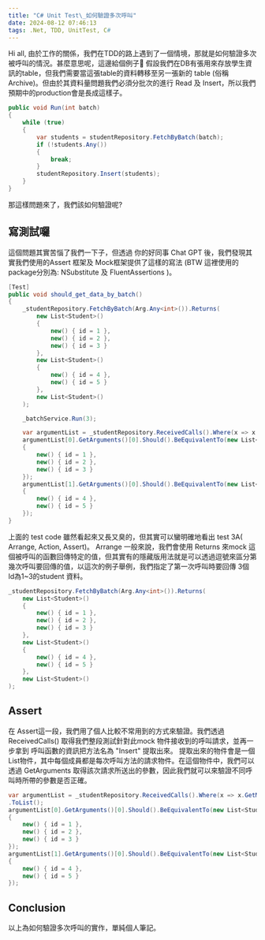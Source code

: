 ```yaml
---
title: "C# Unit Test\_如何驗證多次呼叫"
date: 2024-08-12 07:46:13
tags: .Net, TDD, UnitTest, C#
---
```

Hi all, 由於工作的關係，我們在TDD的路上遇到了一個情境，那就是如何驗證多次被呼叫的情況。甚麼意思呢，這邊給個例子🌰
假設我們在DB有張用來存放學生資訊的table，但我們需要當這張table的資料轉移至另一張新的 table (俗稱 Archive)。但由於其資料量問題我們必須分批次的進行 Read 及 Insert，所以我們預期中的production會是長成這樣子。
```csharp
public void Run(int batch)
{
    while (true)
    {
        var students = studentRepository.FetchByBatch(batch);
        if (!students.Any())
        {
            break;
        }
        studentRepository.Insert(students);
    }
}
```
那這樣問題來了，我們該如何驗證呢?

## 寫測試囉
這個問題其實苦惱了我們一下子，但透過 你的好同事 Chat GPT 後，我們發現其實我們使用的Assert 框架及 Mock框架提供了這樣的寫法 (BTW 這裡使用的 package分別為: NSubstitute 及 FluentAssertions )。
```csharp
[Test]
public void should_get_data_by_batch()
{
    _studentRepository.FetchByBatch(Arg.Any<int>()).Returns(
        new List<Student>()
        {
            new() { id = 1 },
            new() { id = 2 },
            new() { id = 3 }
        },
        new List<Student>()
        {
            new() { id = 4 },
            new() { id = 5 }
        },
        new List<Student>()
    );

    _batchService.Run(3);

    var argumentList = _studentRepository.ReceivedCalls().Where(x => x.GetMethodInfo().Name == "Insert").ToList();
    argumentList[0].GetArguments()[0].Should().BeEquivalentTo(new List<Student>()
    {
        new() { id = 1 },
        new() { id = 2 },
        new() { id = 3 }
    });
    argumentList[1].GetArguments()[0].Should().BeEquivalentTo(new List<Student>()
    {
        new() { id = 4 },
        new() { id = 5 }
    });
}
```

上面的 test code 雖然看起來又長又臭的，但其實可以蠻明確地看出 test 3A( Arrange, Action, Assert)。
Arrange
一般來說，我們會使用 Returns 來mock 這個被呼叫的函數回傳特定的值，但其實有的隱藏版用法就是可以透過逗號來區分第幾次呼叫要回傳的值，以這次的例子舉例，我們指定了第一次呼叫時要回傳 3個 Id為1~3的student 資料。

```csharp
_studentRepository.FetchByBatch(Arg.Any<int>()).Returns(
    new List<Student>()
    {
        new() { id = 1 },
        new() { id = 2 },
        new() { id = 3 }
    },
    new List<Student>()
    {
        new() { id = 4 },
        new() { id = 5 }
    }, 
    new List<Student>()
);
```

## Assert
在 Assert這一段，我們用了個人比較不常用到的方式來驗證。我們透過 ReceivedCalls() 取得我們整段測試針對此mock 物件接收到的呼叫請求，並再一步拿到 呼叫函數的資訊把方法名為 "Insert" 提取出來。
提取出來的物件會是一個List物件，其中每個成員都是每次呼叫方法的請求物件。在這個物件中，我們可以透過 GetArguments 取得該次請求所送出的參數，因此我們就可以來驗證不同呼叫時所帶的參數是否正確。

```csharp
var argumentList = _studentRepository.ReceivedCalls().Where(x => x.GetMethodInfo().Name == "Insert")
.ToList();
argumentList[0].GetArguments()[0].Should().BeEquivalentTo(new List<Student>()
{
    new() { id = 1 },
    new() { id = 2 },
    new() { id = 3 }
});
argumentList[1].GetArguments()[0].Should().BeEquivalentTo(new List<Student>()
{
    new() { id = 4 },
    new() { id = 5 }
});
```
## Conclusion
以上為如何驗證多次呼叫的實作，單純個人筆記。
